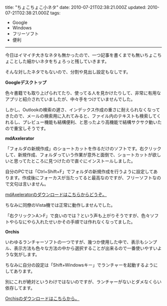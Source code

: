title: "ちょこちょこ小ネタ"
date: 2010-07-21T02:38:21.000Z
updated: 2010-07-21T02:38:21.000Z
tags: 
  - Google
  - Windows
  - フリーソフト
  - 便利
---


今日はイマイチ大きなネタも無かったので、一つ記事を書くまでも無いちょこちょことした細かいネタをちょろっと残していきます。

そんな対したネタでもないので、分割や見出し設定もなしです。

**Googleデスクトップ**

色々書籍でも取り上げられてたり、使ってる人を見かけたりして、非常に有用なアプリと紹介されていましたが、中々手をつけていませんでした。

しかし、Outlookの検索の遅さ、インデックス作成の重さに耐えられなくなってきたので、メールの検索用に入れてみると、ファイル内のテキストも検索してくれるし、プレビュー機能も結構便利、と思ったより高機能で結構サクサク動いたので重宝しそうです。

**mdAxelerator**

「フォルダの新規作成」のショートカットを作るだけのソフトです。右クリックして、新規作成、フォルダっていう作業が意外と面倒で、ショートカットが欲しいと思ってたところに見つけたので直ぐにインストールしました。

自分のPCでは「Ctrl+Shift+F」でフォルダの新規作成を行うように設定してあります。作成後にフォーカスが当たってると最高なのですが、フリーソフトなので文句は言いません。

[mdAxeleratorのダウンロードはこちらからどうぞ。](http://biglasagne.webpark.pl/downloads.html)

ちなみに同僚のVista機では正常に動作しませんでした。

「右クリック＞A＞F」で良いのでは？という声も上がりそうですが、色々ソフトやらなにやら入れたせいかその手順では作れなくなってました。

**Orchis**

いわゆるランチャーソフトの一つですが、幾つか使用した中で、表示もシンプル、表示方法も色々な方法の中から選択することが出来るので一番使いやすいような気がします。

ちなみに自分の設定は「Shift+Windowsキー」でランチャーを起動するようにしてあります。

別にこれが絶対というわけではないのですが、ランチャーがないとダメなくらい依存してます。

[Orchisのダウンロードはこちらから。](http://www.eonet.ne.jp/~gorota/)


